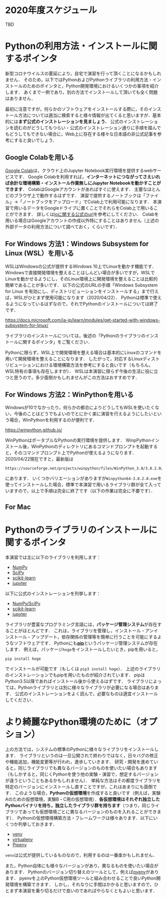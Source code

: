 # 2020年度スケジュール
TBD

# Pythonの利用方法・インストールに関するポインタ
新型コロナウイルスの蔓延により，自宅で演習を行って頂くことになるかもしれません．
そのため，以下ではPythonおよびPythonライブラリの利用方法・インストールのためのポインタと，Python開発環境におけるいくつかの事項を紹介します．
あくまで一例であり，別の方法でインストールして頂いても全く問題はありません．

最初に注意ですが，何らかのソフトウェアをインストールする際に，そのインストール方法については適当に検索すると様々情報が出てくると思いますが．基本的には**まず公式のインストレーションを見ましょう．**
公式のインストレーションを読むのがどうしてもつらい・公式のインストレーション通りに手順を踏んでもどうしてもできない場合に，Web上に存在する様々な日本語の非公式記事を参考にすると良いでしょう．

## Google Colabを用いる
[Google Colab](https://colab.research.google.com/notebooks/intro.ipynb)は，クラウド上のJupyter Notebook実行環境を提供するwebサービスです．
Google Colabを利用すれば，**インターネットにつながってさえいれば余計な環境構築・インストール作業無しにJupyter Notebookを動かすことができます**．
ColabはGoogleアカウントがあればすぐに使えます．
主要なほとんどのブラウザ上で動作するはずです．
演習で提供するノートブックは「ファイル」->「ノートブックをアップロード」でColab上で利用可能になります．
本演習で用いるデータをGoogleドライブに置くことでそれらをColab上で用いることができます．
詳しくは[ioに関する公式のurl](https://colab.research.google.com/notebooks/io.ipynb)を参考にしてください．
Colabを用いる場合はGoogleアカウントの作成以外特にすることはありません（上述の外部データの利用方法について調べておく，くらいです）．

## For Windows 方法1：Windows Subsystem for Linux (WSL）を用いる
WSLはWindowsの公式が提供するWindows 10上でLinuxを動かす機能です．
Windowsで直接開発環境を整えることはしんどい場合が多いですが，WSLでLinuxを動かせるようにし，そのLinux環境上に開発環境を整えることは比較的簡単であることが多いです．
以下の公式のURLの手順「Windows Subsystem for Linux を有効にし、ディストリビューションをインストールする」まで行えば，WSLがひとまず使用可能になります（2020/04/22）．
Pythonは標準で使えるようになっているはずなので，それでPythonのインストールについては終了です．

https://docs.microsoft.com/ja-jp/learn/modules/get-started-with-windows-subsystem-for-linux/

ライブラリのインストールについては，後述の「Pythonのライブラリのインストールに関するポインタ」をご覧ください．

Pythonに限らず，WSL上で開発環境を整える場合は基本的にLinuxのコマンドを用いて開発環境を整えることになります．
したがって，対応するLinuxディストリビューションにおける環境構築方法を参考にすると良いです（もちろん，WSL特有の事項も存在しますが）．
WSLは本演習に限らず今後の生活に役に立つと思うので，多少面倒かもしれませんがこの方法はおすすめです．

## For Windows 方法2：WinPythonを用いる
Windowsが10でなかったり，何らかの都合によりどうしてもWSLを使いたくない，今後のことはどうでもよいのでとにかく楽に演習を行えるようにしたいという場合，WinPythonを利用するのが便利です．

https://winpython.github.io/

WinPythonはポータブルなPythonの実行環境を提供します．
WinpPythonインストール後，WinPythonのディレクトリにあるコマンドプロンプトを起動すると，そのコマンドプロンプト上でPythonが使えるようになります．
2020/04/22現在ですと，最新版は

    https://sourceforge.net/projects/winpython/files/WinPython_3.8/3.8.2.0/

にあります．
いくつかバリエーションがありますが`Winpython64-3.8.2.0.exe`を使ってインストールした場合，標準で本演習で用いるライブラリ群が全て入っていますので，以上で手順は完全に終了です（以下の作業は完全に不要です）．

## For Mac


# Pythonのライブラリのインストールに関するポインタ
本演習では主に以下のライブラリを利用します：
- [NumPy](https://numpy.org/)
- [SciPy](https://www.scipy.org/)
- [scikit-learn](https://scikit-learn.org/stable/)
- [jupyter](https://jupyter.org/)

以下に公式のインストレーションを列挙します：
- [NumPy/SciPy](https://www.scipy.org/install.html)
- [scikit-learn](https://scikit-learn.org/stable/install.html)
- [jupyter](https://jupyter.org/install)

ライブラリが豊富なプログラミング言語には，**パッケージ管理システム**が存在することがほとんどです．
これは，ライブラリを管理し，インストール・アンインストール・アップデート，依存関係の管理等を簡単に行うことを可能にするようなソフトウェアです．
Pythonにも[**pip**](https://pip.pypa.io/en/stable/)というパッケージ管理システムが存在します．
例えば，パッケージ`hoge`をインストールしたいとき，pipを用いると，

    pip install hoge

でインストールが可能です（もしくは `pip3 install hoge`）．
上述のライブラリのインストレーションでもpipを用いたものが紹介されています．
pipはPython3.5以降であればインストール後から使えるはずです．
ライブラリによっては，Pythonライブラリとは別に様々なライブラリが必要になる場合はあります．
公式のインストレーションをよく読んで，必要なものは適宜インストールしてください．


# より綺麗なPython環境のために（オプション）
上の方法では，システムの標準のPythonに様々なライブラリをインストールします．
ライブラリというのは一旦公開されて終わりではなく，日々バグの修正や機能追加，機能変更等が行われ，進歩していきます．
研究・開発を進めていると，同じライブラリでも異なるバージョンのものを使いたい場合もあります（もしかすると，同じくPythonを使う他の実験・演習で，想定するパージョンが違うということもあるかもしれません）．
単純な方法はその都度ライブラリを特定のバージョンにインストールし直すことですが，これはあまりにも面倒です．
このような場合，**Pythonの仮想環境**を作成すると良いです（例えば，実験Aのための仮想環境，実験B・C用の仮想環境）．**各仮想環境はそれぞれ独立したPythonバイナリを持ち，独立したライブラリ群を持ちます**（つまり，同じライブラリであっても仮想環境ごとに異なるバージョンのものを入れることができます）．
Pythonの仮想環境構築方法・フレームワークは様々あります．以下にいくつか列挙しておきます．
 - [venv](https://docs.python.org/ja/3/library/venv.html)
 - [virtualenv](https://virtualenv.pypa.io/en/latest/)
 - [Pipenv](https://pipenv-ja.readthedocs.io/ja/translate-ja/)

`venv`は公式が提供しているものなので，利用するのは一番楽かもしれません．


また，Python自体にも様々なバージョンがあり，異なるものを使いたい場合があります．
Pythonのバージョン切り替えのツールとして，例えば[pyenv](https://qiita.com/KRiver1/items/c1788e616b77a9bad4dd)があります．
pyenvを上のPython仮想環境ツールと組み合わせることで良いPython開発環境を構築できます．
しかし，それなりに手間はかかると思いますので，ひとまず本演習を乗り切るだけで良いのであればやらなくともよいと思います．